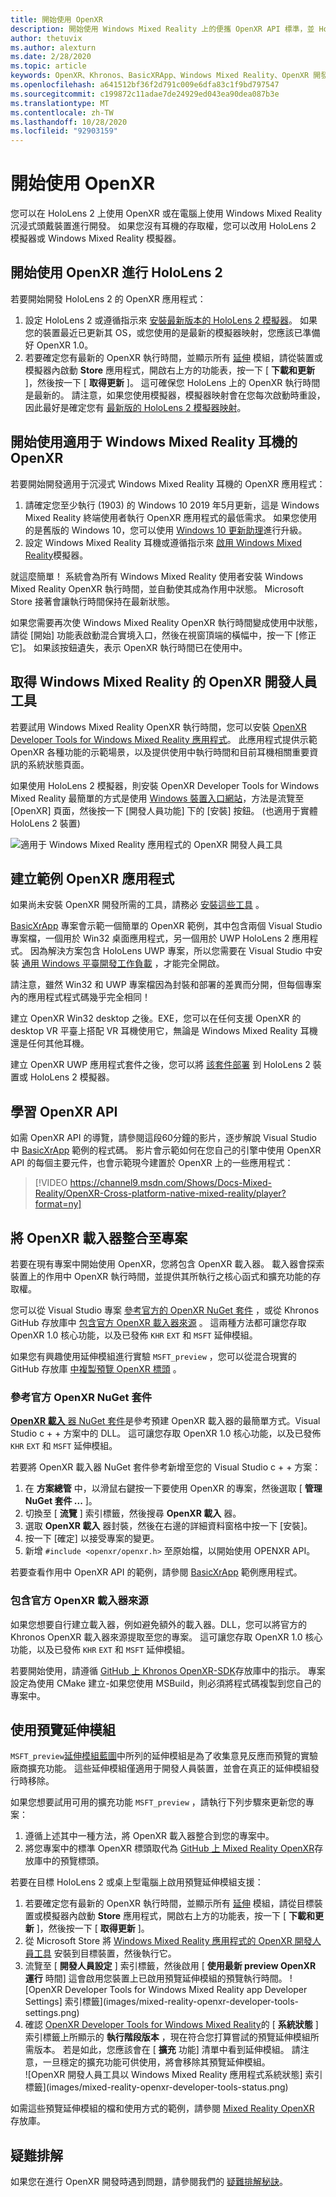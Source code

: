 ```yaml
---
title: 開始使用 OpenXR
description: 開始使用 Windows Mixed Reality 上的便攜 OpenXR API 標準，並 HoloLens 2 耳機。
author: thetuvix
ms.author: alexturn
ms.date: 2/28/2020
ms.topic: article
keywords: OpenXR、Khronos、BasicXRApp、Windows Mixed Reality、OpenXR 開發人員工具、DirectX、原生、原生應用程式、自訂引擎、中介軟體、使用者入門、101、預覽延伸模組、OpenXR 執行階段版本、系統狀態
ms.openlocfilehash: a641512bf36f2d791c009e6dfa83c1f9bd797547
ms.sourcegitcommit: c199872c11adae7de24929ed043ea90dea087b3e
ms.translationtype: MT
ms.contentlocale: zh-TW
ms.lasthandoff: 10/28/2020
ms.locfileid: "92903159"
---
```

# <a name="getting-started-with-openxr"></a>開始使用 OpenXR

您可以在 HoloLens 2 上使用 OpenXR 或在電腦上使用 Windows Mixed Reality 沉浸式頭戴裝置進行開發。  如果您沒有耳機的存取權，您可以改用 HoloLens 2 模擬器或 Windows Mixed Reality 模擬器。

## <a name="getting-started-with-openxr-for-hololens-2"></a>開始使用 OpenXR 進行 HoloLens 2

若要開始開發 HoloLens 2 的 OpenXR 應用程式：

1. 設定 HoloLens 2 或遵循指示來 [安裝最新版本的 HoloLens 2 模擬器](../platform-capabilities-and-apis/using-the-hololens-emulator.md)。  如果您的裝置最近已更新其 OS，或您使用的是最新的模擬器映射，您應該已準備好 OpenXR 1.0。
1. 若要確定您有最新的 OpenXR 執行時間，並顯示所有 [延伸](openxr.md#roadmap) 模組，請從裝置或模擬器內啟動 **Store** 應用程式，開啟右上方的功能表，按一下 [ **下載和更新** ]，然後按一下 [ **取得更新** ]。  這可確保您 HoloLens 上的 OpenXR 執行時間是最新的。  請注意，如果您使用模擬器，模擬器映射會在您每次啟動時重設，因此最好是確定您有 [最新版的 HoloLens 2 模擬器映射](../platform-capabilities-and-apis/using-the-hololens-emulator.md)。

## <a name="getting-started-with-openxr-for-windows-mixed-reality-headsets"></a>開始使用適用于 Windows Mixed Reality 耳機的 OpenXR

若要開始開發適用于沉浸式 Windows Mixed Reality 耳機的 OpenXR 應用程式：

1. 請確定您至少執行 (1903) 的 Windows 10 2019 年5月更新，這是 Windows Mixed Reality 終端使用者執行 OpenXR 應用程式的最低需求。  如果您使用的是舊版的 Windows 10，您可以使用 <a href="https://www.microsoft.com/software-download/windows10" target="_blank">Windows 10 更新助理</a>進行升級。
2. 設定 Windows Mixed Reality 耳機或遵循指示來 [啟用 Windows Mixed Reality](../platform-capabilities-and-apis/using-the-windows-mixed-reality-simulator.md)模擬器。

就這麼簡單！  系統會為所有 Windows Mixed Reality 使用者安裝 Windows Mixed Reality OpenXR 執行時間，並自動使其成為作用中狀態。  Microsoft Store 接著會讓執行時間保持在最新狀態。

如果您需要再次使 Windows Mixed Reality OpenXR 執行時間變成使用中狀態，請從 [開始] 功能表啟動混合實境入口，然後在視窗頂端的橫幅中，按一下 [修正它]。  如果該按鈕遺失，表示 OpenXR 執行時間已在使用中。<br>

## <a name="getting-the-openxr-developer-tools-for-windows-mixed-reality"></a>取得 Windows Mixed Reality 的 OpenXR 開發人員工具

若要試用 Windows Mixed Reality OpenXR 執行時間，您可以安裝 <a href="https://www.microsoft.com/store/productId/9n5cvvl23qbt" target="_blank">OpenXR Developer Tools for Windows Mixed Reality 應用程式</a>。  此應用程式提供示範 OpenXR 各種功能的示範場景，以及提供使用中執行時間和目前耳機相關重要資訊的系統狀態頁面。

如果使用 HoloLens 2 模擬器，則安裝 OpenXR Developer Tools for Windows Mixed Reality 最簡單的方式是使用 [Windows 裝置入口網站](../platform-capabilities-and-apis/using-the-windows-device-portal.md)，方法是流覽至 [OpenXR] 頁面，然後按一下 [開發人員功能] 下的 [安裝] 按鈕。  (也適用于實體 HoloLens 2 裝置) 

![適用于 Windows Mixed Reality 應用程式的 OpenXR 開發人員工具](images/mixed-reality-openxr-developer-tools.png)

## <a name="building-a-sample-openxr-app"></a>建立範例 OpenXR 應用程式

如果尚未安裝 OpenXR 開發所需的工具，請務必 [安裝這些工具](../install-the-tools.md) 。

<a href="https://github.com/microsoft/OpenXR-MixedReality/tree/master/samples/BasicXrApp" target="_blank">BasicXrApp</a> 專案會示範一個簡單的 OpenXR 範例，其中包含兩個 Visual Studio 專案檔，一個用於 Win32 桌面應用程式，另一個用於 UWP HoloLens 2 應用程式。  因為解決方案包含 HoloLens UWP 專案，所以您需要在 Visual Studio 中安裝 [通用 Windows 平臺開發工作負載](../install-the-tools.md#installation-checklist) ，才能完全開啟。

請注意，雖然 Win32 和 UWP 專案檔因為封裝和部署的差異而分開，但每個專案內的應用程式程式碼幾乎完全相同！

建立 OpenXR Win32 desktop 之後。EXE，您可以在任何支援 OpenXR 的 desktop VR 平臺上搭配 VR 耳機使用它，無論是 Windows Mixed Reality 耳機還是任何其他耳機。

建立 OpenXR UWP 應用程式套件之後，您可以將 [該套件部署](../platform-capabilities-and-apis/using-visual-studio.md) 到 HoloLens 2 裝置或 HoloLens 2 模擬器。

## <a name="learning-the-openxr-api"></a>學習 OpenXR API

如需 OpenXR API 的導覽，請參閱這段60分鐘的影片，逐步解說 Visual Studio 中 <a href="https://github.com/microsoft/OpenXR-MixedReality/tree/master/samples/BasicXrApp" target="_blank">BasicXrApp</a> 範例的程式碼。  影片會示範如何在您自己的引擎中使用 OpenXR API 的每個主要元件，也會示範現今建置於 OpenXR 上的一些應用程式：
>[!VIDEO https://channel9.msdn.com/Shows/Docs-Mixed-Reality/OpenXR-Cross-platform-native-mixed-reality/player?format=ny]

## <a name="integrate-the-openxr-loader-into-a-project"></a>將 OpenXR 載入器整合至專案

若要在現有專案中開始使用 OpenXR，您將包含 OpenXR 載入器。  載入器會探索裝置上的作用中 OpenXR 執行時間，並提供其所執行之核心函式和擴充功能的存取權。

您可以從 Visual Studio 專案 [參考官方的 OpenXR NuGet 套件](#reference-official-openxr-nuget-package) ，或從 Khronos GitHub 存放庫中 [包含官方 OpenXR 載入器來源](#include-official-openxr-loader-source)  。  這兩種方法都可讓您存取 OpenXR 1.0 核心功能，以及已發佈 `KHR` `EXT` 和 `MSFT` 延伸模組。

如果您有興趣使用延伸模組進行實驗 `MSFT_preview` ，您可以從混合現實的 GitHub 存放庫 [中複製預覽 OpenXR 標頭](#using-preview-extensions) 。

### <a name="reference-official-openxr-nuget-package"></a>參考官方 OpenXR NuGet 套件

<a href="https://www.nuget.org/packages/OpenXR.Loader/" target="_blank"> **OpenXR 載入** 器 NuGet 套件</a>是參考預建 OpenXR 載入器的最簡單方式。Visual Studio c + + 方案中的 DLL。  這可讓您存取 OpenXR 1.0 核心功能，以及已發佈 `KHR` `EXT` 和 `MSFT` 延伸模組。

若要將 OpenXR 載入器 NuGet 套件參考新增至您的 Visual Studio c + + 方案：
1. 在 **方案總管** 中，以滑鼠右鍵按一下要使用 OpenXR 的專案，然後選取 [ **管理 NuGet 套件 ...** ]。
1. 切換至 [ **流覽** ] 索引標籤，然後搜尋 **OpenXR 載入** 器。
1. 選取 **OpenXR 載入** 器封裝，然後在右邊的詳細資料窗格中按一下 [安裝]。
1. 按一下 [確定] 以接受專案的變更。
1. 新增 `#include <openxr/openxr.h>` 至原始檔，以開始使用 OPENXR API。

若要查看作用中 OpenXR API 的範例，請參閱 <a href="https://github.com/microsoft/OpenXR-MixedReality/tree/master/samples/BasicXrApp" target="_blank">BasicXrApp</a> 範例應用程式。

### <a name="include-official-openxr-loader-source"></a>包含官方 OpenXR 載入器來源

如果您想要自行建立載入器，例如避免額外的載入器。DLL，您可以將官方的 Khronos OpenXR 載入器來源提取至您的專案。  這可讓您存取 OpenXR 1.0 核心功能，以及已發佈 `KHR` `EXT` 和 `MSFT` 延伸模組。

若要開始使用，請遵循 <a href="https://github.com/KhronosGroup/OpenXR-SDK" target="_blank">GitHub 上 Khronos OpenXR-SDK</a>存放庫中的指示。  專案設定為使用 CMake 建立-如果您使用 MSBuild，則必須將程式碼複製到您自己的專案中。

## <a name="using-preview-extensions"></a>使用預覽延伸模組

`MSFT_preview`[延伸模組藍圖](openxr.md#roadmap)中所列的延伸模組是為了收集意見反應而預覽的實驗廠商擴充功能。  這些延伸模組僅適用于開發人員裝置，並會在真正的延伸模組發行時移除。

如果您想要試用可用的擴充功能 `MSFT_preview` ，請執行下列步驟來更新您的專案：
1. 遵循上述其中一種方法，將 OpenXR 載入器整合到您的專案中。
1. 將您專案中的標準 OpenXR 標頭取代為 <a href="https://github.com/microsoft/OpenXR-MixedReality/tree/master/openxr_preview/include/openxr" target="_blank">GitHub 上 Mixed Reality OpenXR</a>存放庫中的預覽標頭。

若要在目標 HoloLens 2 或桌上型電腦上啟用預覽延伸模組支援：
  1. 若要確定您有最新的 OpenXR 執行時間，並顯示所有 [延伸](openxr.md#roadmap) 模組，請從目標裝置或模擬器內啟動 **Store** 應用程式，開啟右上方的功能表，按一下 [ **下載和更新** ]，然後按一下 [ **取得更新** ]。
  1. 從 Microsoft Store 將 <a href="https://www.microsoft.com/store/productId/9n5cvvl23qbt" target="_blank">Windows Mixed Reality 應用程式的 OpenXR 開發人員工具</a> 安裝到目標裝置，然後執行它。
  1. 流覽至 [ **開發人員設定** ] 索引標籤，然後啟用 [ **使用最新 preview OpenXR 運行** 時間]  這會啟用您裝置上已啟用預覽延伸模組的預覽執行時間。
     ![OpenXR Developer Tools for Windows Mixed Reality app Developer Settings] 索引標籤](images/mixed-reality-openxr-developer-tools-settings.png)
  1. 確認 [OpenXR Developer Tools for Windows Mixed Reality](openxr-getting-started.md#getting-the-openxr-developer-tools-for-windows-mixed-reality)的 [ **系統狀態** ] 索引標籤上所顯示的 **執行階段版本** ，現在符合您打算嘗試的預覽延伸模組所需版本。  若是如此，您應該會在 [ **擴充** 功能] 清單中看到延伸模組。  請注意，一旦穩定的擴充功能可供使用，將會移除其預覽延伸模組。<br />
     ![OpenXR 開發人員工具以 Windows Mixed Reality 應用程式系統狀態] 索引標籤](images/mixed-reality-openxr-developer-tools-status.png)

如需這些預覽延伸模組的檔和使用方式的範例，請參閱 <a href="https://github.com/microsoft/OpenXR-MixedReality#openxr-preview-extensions" target="_blank">Mixed Reality OpenXR</a> 存放庫。

## <a name="troubleshooting"></a>疑難排解

如果您在進行 OpenXR 開發時遇到問題，請參閱我們的 [疑難排解秘訣](openxr-troubleshooting.md)。